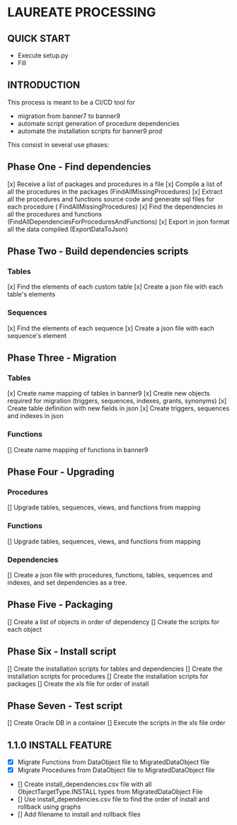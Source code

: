 # LAUREATE PROCESSING

## QUICK START

- Execute setup.py
- Fill

## INTRODUCTION

This process is meant to be a CI/CD tool for

- migration from banner7 to banner9
- automate script generation of procedure dependencies
- automate the installation scripts for banner9 prod

This consist in several use phases:

## Phase One - Find dependencies

[x] Receive a list of packages and procedures in a file
[x] Compile a list of all the procedures in the packages (FindAllMissingProcedures)
[x] Extract all the procedures and functions source code and generate sql files for each procedure (
FindAllMissingProcedures)
[x] Find the dependencies in all the procedures and functions (FindAllDependenciesForProceduresAndFunctions)
[x] Export in json format all the data compiled (ExportDataToJson)

## Phase Two - Build dependencies scripts

### Tables

[x] Find the elements of each custom table
[x] Create a json file with each table's elements

### Sequences

[x] Find the elements of each sequence
[x] Create a json file with each sequence's element

## Phase Three - Migration

### Tables

[x] Create name mapping of tables in banner9
[x] Create new objects required for migration (triggers, sequences, indexes, grants, synonyms)
[x] Create table definition with new fields in json
[x] Create triggers, sequences and indexes in json

### Functions

[] Create name mapping of functions in banner9

## Phase Four - Upgrading

### Procedures

[] Upgrade tables, sequences, views, and functions from mapping

### Functions

[] Upgrade tables, sequences, views, and functions from mapping

### Dependencies

[] Create a json file with procedures, functions, tables, sequences and indexes, and set dependencies as a tree.

## Phase Five - Packaging

[] Create a list of objects in order of dependency
[] Create the scripts for each object

## Phase Six - Install script

[] Create the installation scripts for tables and dependencies
[] Create the installation scripts for procedures
[] Create the installation scripts for packages
[] Create the xls file for order of install

## Phase Seven - Test script

[] Create Oracle DB in a container
[] Execute the scripts in the xls file order

## 1.1.0 INSTALL FEATURE

- [x] Migrate Functions from DataObject file to MigratedDataObject file
- [x] Migrate Procedures from DataObject file to MigratedDataObject file
- [] Create install_dependencies.csv file with all ObjectTargetType.INSTALL types from MigratedDataObject File
- [] Use install_dependencies.csv file to find the order of install and rollback using graphs
- [] Add filename to install and rollback files

